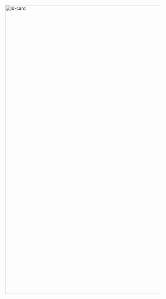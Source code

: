 <img width="937" alt="id-card" src="https://github.com/BASAMAJAYKUMAR/id-card/assets/143103108/661f819f-8298-4da5-8ae2-cadfc7ed4684">
